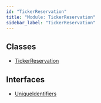 ```yaml
---
id: "TickerReservation"
title: "Module: TickerReservation"
sidebar_label: "TickerReservation"
---
```


## Classes

- [TickerReservation](../../../../classes/API/Entities/TickerReservation/TickerReservation.md)

## Interfaces

- [UniqueIdentifiers](../../../../interfaces/API/Entities/TickerReservation/UniqueIdentifiers/UniqueIdentifiers.md)
